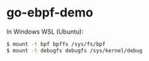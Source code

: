 # go-ebpf-demo

In Windows WSL (Ubuntu):

```bash
$ mount -t bpf bpffs /sys/fs/bpf
$ mount -t debugfs debugfs /sys/kernel/debug
```

